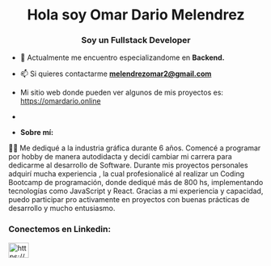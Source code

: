 <h1 align="center">Hola soy Omar Dario Melendrez</h1>
<h3 align="center">Soy un Fullstack Developer</h3>

- 👤 Actualmente me encuentro especializandome en **Backend.**

- 📫 Si quieres contactarme **melendrezomar2@gmail.com**

- Mi sitio web donde pueden ver algunos de mis proyectos es: https://omardario.online

-  


- **Sobre mí:**

👨‍💻 Me dediqué a la industria gráfica durante 6 años.
Comencé a programar por hobby de manera autodidacta y
decidí cambiar mi carrera para dedicarme al desarrollo de Software.
Durante mis proyectos personales adquirí mucha experiencia , la cual
profesionalicé al realizar un Coding Bootcamp de programación, donde
dediqué más de 800 hs, implementando tecnologías como JavaScript
y React.
Gracias a mi experiencia y capacidad, puedo participar pro activamente
en proyectos con buenas prácticas de desarrollo y mucho entusiasmo.

<h3 align="left">Conectemos en Linkedin:</h3>
<p align="left">
<a href="https://linkedin.com/in/https://www.linkedin.com/in/omar-dario-melendrez/" target="blank"><img align="center" src="https://cdn.jsdelivr.net/npm/simple-icons@3.0.1/icons/linkedin.svg" alt="https://www.linkedin.com/in/omar-dario-melendrez/" height="30" width="40" /></a>
</p>


